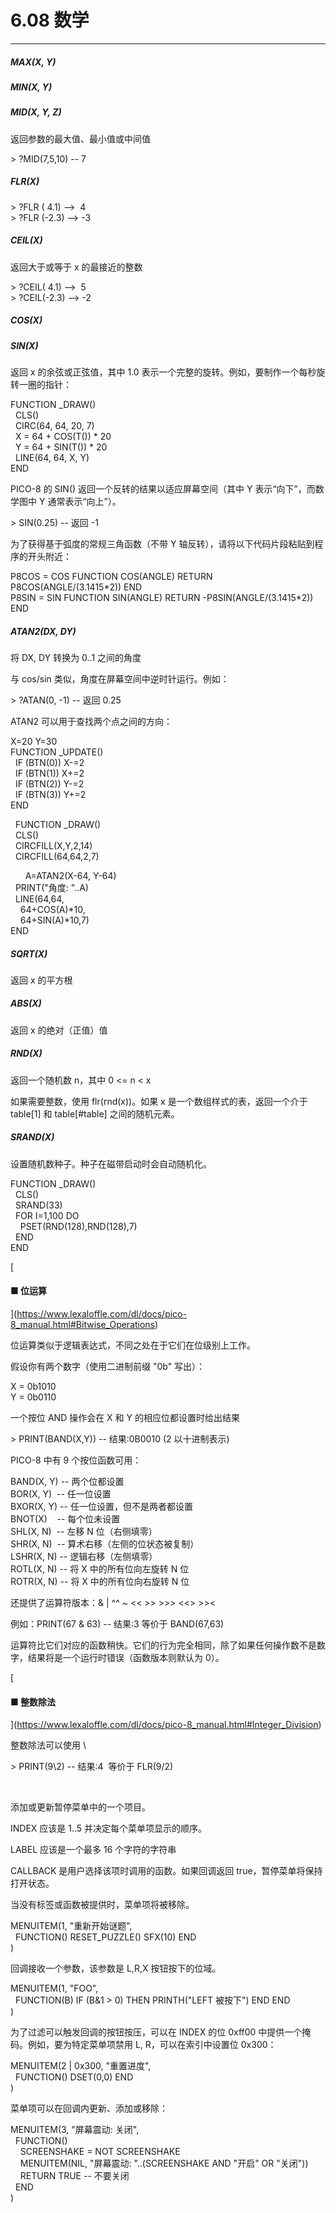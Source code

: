 # 6.08 数学

------------

##### MAX(X, Y)

##### MIN(X, Y)

##### MID(X, Y, Z)

返回参数的最大值、最小值或中间值

\> ?MID(7,5,10) -- 7  

  
##### FLR(X)

\> ?FLR ( 4.1) -->  4  
\> ?FLR (-2.3) --> -3  

  
##### CEIL(X)

返回大于或等于 x 的最接近的整数

\> ?CEIL( 4.1) -->  5  
\> ?CEIL(-2.3) --> -2  

  
##### COS(X)

##### SIN(X)

返回 x 的余弦或正弦值，其中 1.0 表示一个完整的旋转。例如，要制作一个每秒旋转一圈的指针：

FUNCTION _DRAW()  
  CLS()  
  CIRC(64, 64, 20, 7)  
  X = 64 + COS(T()) \* 20  
  Y = 64 + SIN(T()) \* 20  
  LINE(64, 64, X, Y)  
END  

PICO-8 的 SIN() 返回一个反转的结果以适应屏幕空间（其中 Y 表示“向下”，而数学图中 Y 通常表示“向上”）。

\> SIN(0.25) -- 返回 -1  

为了获得基于弧度的常规三角函数（不带 Y 轴反转），请将以下代码片段粘贴到程序的开头附近：

P8COS = COS FUNCTION COS(ANGLE) RETURN P8COS(ANGLE/(3.1415\*2)) END  
P8SIN = SIN FUNCTION SIN(ANGLE) RETURN -P8SIN(ANGLE/(3.1415\*2)) END  

  
##### ATAN2(DX, DY)

将 DX, DY 转换为 0..1 之间的角度

与 cos/sin 类似，角度在屏幕空间中逆时针运行。例如：

\> ?ATAN(0, -1) -- 返回 0.25  

ATAN2 可以用于查找两个点之间的方向：

X=20 Y=30  
FUNCTION _UPDATE()  
  IF (BTN(0)) X-=2  
  IF (BTN(1)) X+=2  
  IF (BTN(2)) Y-=2  
  IF (BTN(3)) Y+=2  
END

  FUNCTION _DRAW()  
  CLS()  
  CIRCFILL(X,Y,2,14)  
  CIRCFILL(64,64,2,7)

      A=ATAN2(X-64, Y-64)  
  PRINT("角度: "..A)  
  LINE(64,64,  
    64+COS(A)\*10,  
    64+SIN(A)\*10,7)  
END

  
##### SQRT(X)

返回 x 的平方根

  
##### ABS(X)

返回 x 的绝对（正值）值

  
##### RND(X)

返回一个随机数 n，其中 0 <= n < x

如果需要整数，使用 flr(rnd(x))。如果 x 是一个数组样式的表，返回一个介于 table\[1\] 和 table\[#table\] 之间的随机元素。

  
##### SRAND(X)

设置随机数种子。种子在磁带启动时会自动随机化。

FUNCTION _DRAW()  
  CLS()  
  SRAND(33)  
  FOR I=1,100 DO  
    PSET(RND(128),RND(128),7)  
  END  
END  

[

#### ■ 位运算

](https://www.lexaloffle.com/dl/docs/pico-8_manual.html#Bitwise_Operations)

位运算类似于逻辑表达式，不同之处在于它们在位级别上工作。

假设你有两个数字（使用二进制前缀 "0b" 写出）：

X = 0b1010  
Y = 0b0110  

一个按位 AND 操作会在 X 和 Y 的相应位都设置时给出结果

\> PRINT(BAND(X,Y)) -- 结果:0B0010 (2 以十进制表示)  

PICO-8 中有 9 个按位函数可用：

BAND(X, Y) -- 两个位都设置  
BOR(X, Y)  -- 任一位设置  
BXOR(X, Y) -- 任一位设置，但不是两者都设置  
BNOT(X)    -- 每个位未设置  
SHL(X, N)  -- 左移 N 位（右侧填零）  
SHR(X, N)  -- 算术右移（左侧的位状态被复制）  
LSHR(X, N) -- 逻辑右移（左侧填零）  
ROTL(X, N) -- 将 X 中的所有位向左旋转 N 位  
ROTR(X, N) -- 将 X 中的所有位向右旋转 N 位  

还提供了运算符版本：& | ^^ ~ << >> >>> <<> >><

例如：PRINT(67 & 63) -- 结果:3 等价于 BAND(67,63)

运算符比它们对应的函数稍快。它们的行为完全相同，除了如果任何操作数不是数字，结果将是一个运行时错误（函数版本则默认为 0）。

[

#### ■ 整数除法

](https://www.lexaloffle.com/dl/docs/pico-8_manual.html#Integer_Division)

整数除法可以使用 \\

\> PRINT(9\\2) -- 结果:4  等价于 FLR(9/2)  

[](https://www.lexaloffle.com/dl/docs/pico-8_manual.html#Custom_Menu_Items)  
[](https://www.lexaloffle.com/dl/docs/pico-8_manual.html#MENUITEM)

添加或更新暂停菜单中的一个项目。

INDEX 应该是 1..5 并决定每个菜单项显示的顺序。

LABEL 应该是一个最多 16 个字符的字符串

CALLBACK 是用户选择该项时调用的函数。如果回调返回 true，暂停菜单将保持打开状态。

当没有标签或函数被提供时，菜单项将被移除。

MENUITEM(1, "重新开始谜题",  
  FUNCTION() RESET\_PUZZLE() SFX(10) END  
)  

回调接收一个参数，该参数是 L,R,X 按钮按下的位域。

MENUITEM(1, "FOO",  
  FUNCTION(B) IF (B&1 > 0) THEN PRINTH("LEFT 被按下") END END  
)  

为了过滤可以触发回调的按钮按压，可以在 INDEX 的位 0xff00 中提供一个掩码。例如，要为特定菜单项禁用 L, R，可以在索引中设置位 0x300：

MENUITEM(2 | 0x300, "重置进度",  
  FUNCTION() DSET(0,0) END  
)  

菜单项可以在回调内更新、添加或移除：

MENUITEM(3, "屏幕震动: 关闭",  
  FUNCTION()  
    SCREENSHAKE = NOT SCREENSHAKE  
    MENUITEM(NIL, "屏幕震动: "..(SCREENSHAKE AND "开启" OR "关闭"))  
    RETURN TRUE -- 不要关闭  
  END  
)